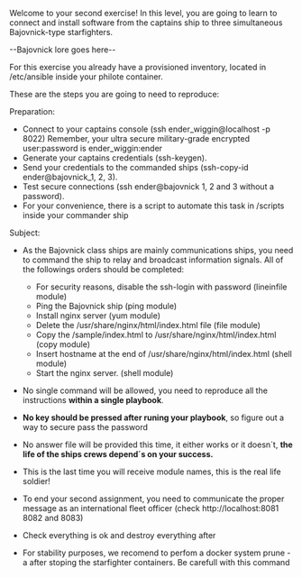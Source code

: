 Welcome to your second exercise!
In this level, you are going to learn to connect and install software from the
captains ship to three simultaneous Bajovnick-type starfighters.

--Bajovnick lore goes here--

For this exercise you already have a provisioned inventory,
located in /etc/ansible inside your philote container.

These are the steps you are going to need to reproduce:

Preparation:

- Connect to your captains console (ssh ender_wiggin@localhost -p 8022) Remember,
  your ultra secure military-grade encrypted user:password is ender_wiggin:ender
- Generate your captains credentials (ssh-keygen).
- Send your credentials to the commanded ships (ssh-copy-id ender@bajovnick_1, 2, 3).
- Test secure connections (ssh ender@bajovnick 1, 2 and 3 without a password).
- For your convenience, there is a script to automate this task in /scripts inside
  your commander ship

Subject:

- As the Bajovnick class ships are mainly communications ships, you need to
  command the ship to relay and broadcast information signals. All of the 
  followings orders should be completed:

  	- For security reasons, disable the ssh-login with password 
	  (lineinfile module) 
	- Ping the Bajovnick ship 
	  (ping module)
	- Install nginx server
	  (yum module)
	- Delete the /usr/share/nginx/html/index.html file
	  (file module)
	- Copy the /sample/index.html to
	  /usr/share/nginx/html/index.html
	  (copy module)
	- Insert hostname at the end of /usr/share/nginx/html/index.html
	  (shell module)
	- Start the nginx server.
	  (shell module)

- No single command will be allowed, you need to reproduce all the instructions 
  **within a single playbook**.

- **No key should be pressed after runing your playbook**, so figure out a way to 
  secure pass the password

- No answer file will be provided this time, it either works or it doesn´t, 
  **the life of the ships crews depend´s on your success.**
  
- This is the last time you will receive module names, this is the real life soldier!

- To end your second assignment, you need to communicate the proper message as
  an international fleet officer (check http://localhost:8081 8082 and 8083)

- Check everything is ok and destroy everything after

- For stability purposes, we recomend to perfom a docker system prune -a 
  after stoping the starfighter containers. Be carefull with this command
